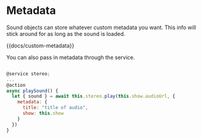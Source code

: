 # Metadata

Sound objects can store whatever custom metadata you want. This info will stick around for as long as the sound is loaded.


{{docs/custom-metadata}}


You can also pass in metadata through the service.
```js

@service stereo;
...
@action
async playSound() {
  let { sound } = await this.stereo.play(this.show.audioUrl, {
    metadata: {
      title: "title of audio",
      show: this.show
    }
  })
}
```

